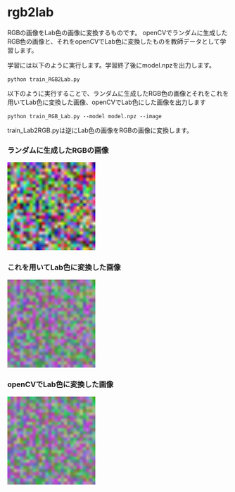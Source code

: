 # rgb2lab
RGBの画像をLab色の画像に変換するものです。
openCVでランダムに生成したRGB色の画像と、それをopenCVでLab色に変換したものを教師データとして学習します。


学習には以下のように実行します。学習終了後にmodel.npzを出力します。
```
python train_RGB2Lab.py
```
以下のように実行することで、ランダムに生成したRGB色の画像とそれをこれを用いてLab色に変換した画像、openCVでLab色にした画像を出力します
```
python train_RGB_Lab.py --model model.npz --image
```

train_Lab2RGB.pyは逆にLab色の画像をRGBの画像に変換します。

### ランダムに生成したRGBの画像
<img src="https://raw.githubusercontent.com/hukuda222/rgb2lab/master/result/input_image.png" width="200"/>

### これを用いてLab色に変換した画像
<img src="https://raw.githubusercontent.com/hukuda222/rgb2lab/master/result/output_image.png" width="200"/>

### openCVでLab色に変換した画像
<img src="https://raw.githubusercontent.com/hukuda222/rgb2lab/master/result/ideal_image.png" width="200"/>
